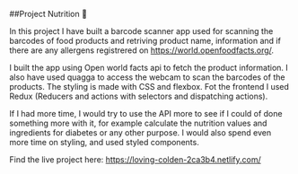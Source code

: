 ##Project Nutrition :cucumber:

In this project I have built a barcode scanner app used for scanning the barcodes of food products and retriving product name, information and if there are any allergens registrered on https://world.openfoodfacts.org/. 

I built the app using  Open world facts api to fetch the product information. I also have used quagga to access the webcam to scan the barcodes of the products. The styling is made with CSS and flexbox. Fot the frontend I used Redux (Reducers and actions with selectors and dispatching actions).

If I had more time, I would try to use the API more to see if I could of done something more with it, for example calculate the nutrition values and ingredients for diabetes or any other purpose. I would also spend even more time on styling, and used styled components.

Find the live project here: https://loving-colden-2ca3b4.netlify.com/
